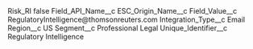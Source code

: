 <?xml version="1.0" encoding="UTF-8"?>
<CustomMetadata xmlns="http://soap.sforce.com/2006/04/metadata" xmlns:xsi="http://www.w3.org/2001/XMLSchema-instance" xmlns:xsd="http://www.w3.org/2001/XMLSchema">
    <label>Risk_RI</label>
    <protected>false</protected>
    <values>
        <field>Field_API_Name__c</field>
        <value xsi:type="xsd:string">ESC_Origin_Name__c</value>
    </values>
    <values>
        <field>Field_Value__c</field>
        <value xsi:type="xsd:string">RegulatoryIntelligence@thomsonreuters.com</value>
    </values>
    <values>
        <field>Integration_Type__c</field>
        <value xsi:type="xsd:string">Email</value>
    </values>
    <values>
        <field>Region__c</field>
        <value xsi:type="xsd:string">US</value>
    </values>
    <values>
        <field>Segment__c</field>
        <value xsi:type="xsd:string">Professional Legal</value>
    </values>
    <values>
        <field>Unique_Identifier__c</field>
        <value xsi:type="xsd:string">Regulatory Intelligence</value>
    </values>
</CustomMetadata>
